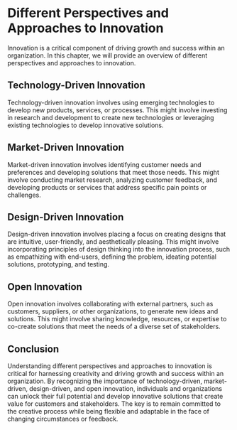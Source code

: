 # Different Perspectives and Approaches to Innovation

Innovation is a critical component of driving growth and success within an organization. In this chapter, we will provide an overview of different perspectives and approaches to innovation.

Technology-Driven Innovation
----------------------------

Technology-driven innovation involves using emerging technologies to develop new products, services, or processes. This might involve investing in research and development to create new technologies or leveraging existing technologies to develop innovative solutions.

Market-Driven Innovation
------------------------

Market-driven innovation involves identifying customer needs and preferences and developing solutions that meet those needs. This might involve conducting market research, analyzing customer feedback, and developing products or services that address specific pain points or challenges.

Design-Driven Innovation
------------------------

Design-driven innovation involves placing a focus on creating designs that are intuitive, user-friendly, and aesthetically pleasing. This might involve incorporating principles of design thinking into the innovation process, such as empathizing with end-users, defining the problem, ideating potential solutions, prototyping, and testing.

Open Innovation
---------------

Open innovation involves collaborating with external partners, such as customers, suppliers, or other organizations, to generate new ideas and solutions. This might involve sharing knowledge, resources, or expertise to co-create solutions that meet the needs of a diverse set of stakeholders.

Conclusion
----------

Understanding different perspectives and approaches to innovation is critical for harnessing creativity and driving growth and success within an organization. By recognizing the importance of technology-driven, market-driven, design-driven, and open innovation, individuals and organizations can unlock their full potential and develop innovative solutions that create value for customers and stakeholders. The key is to remain committed to the creative process while being flexible and adaptable in the face of changing circumstances or feedback.
